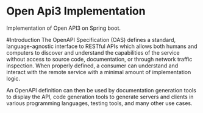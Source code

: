 # Open Api3 Implementation
Implementation of Open API3 on Spring boot.

#Introduction
The OpenAPI Specification (OAS) defines a standard, language-agnostic interface to RESTful APIs which allows both humans and computers to discover and understand the capabilities of the service without access to source code, documentation, or through network traffic inspection. When properly defined, a consumer can understand and interact with the remote service with a minimal amount of implementation logic.

An OpenAPI definition can then be used by documentation generation tools to display the API, code generation tools to generate servers and clients in various programming languages, testing tools, and many other use cases.

[](https://github.com/OAI/OpenAPI-Specification/blob/master/versions/3.0.0.md#introduction)

